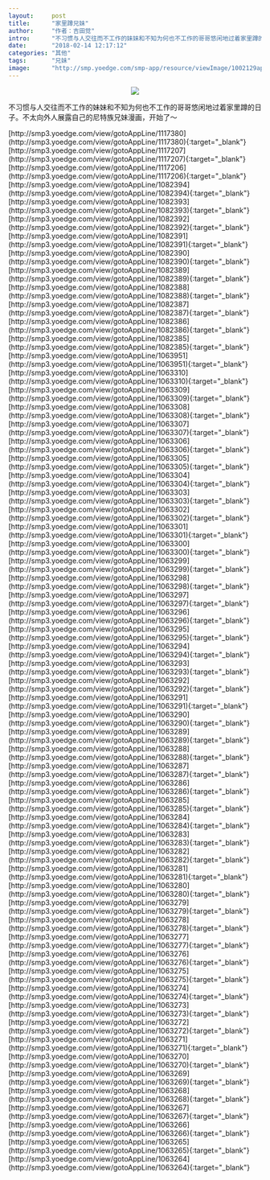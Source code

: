```yaml
---
layout:     post
title:      "家里蹲兄妹"
author:     "作者：吉田觉"
intro:      "不习惯与人交往而不工作的妹妹和不知为何也不工作的哥哥悠闲地过着家里蹲的日子。不太向外人展露自己的尼特族兄妹漫画，开始了～"
date:       "2018-02-14 12:17:12"
categories: "其他"
tags:       "兄妹"
image:      "http://smp.yoedge.com/smp-app/resource/viewImage/1002129appline.png"
---
```

<div style="text-align: center">
<p><img src="http://smp.yoedge.com/smp-app/resource/viewImage/1002129appline.png"/></p>
</div>
<p class="post-meta">
<span>不习惯与人交往而不工作的妹妹和不知为何也不工作的哥哥悠闲地过着家里蹲的日子。不太向外人展露自己的尼特族兄妹漫画，开始了～</span>
</p>
[http://smp3.yoedge.com/view/gotoAppLine/1117380](http://smp3.yoedge.com/view/gotoAppLine/1117380){:target="_blank"}
[http://smp3.yoedge.com/view/gotoAppLine/1117207](http://smp3.yoedge.com/view/gotoAppLine/1117207){:target="_blank"}
[http://smp3.yoedge.com/view/gotoAppLine/1117206](http://smp3.yoedge.com/view/gotoAppLine/1117206){:target="_blank"}
[http://smp3.yoedge.com/view/gotoAppLine/1082394](http://smp3.yoedge.com/view/gotoAppLine/1082394){:target="_blank"}
[http://smp3.yoedge.com/view/gotoAppLine/1082393](http://smp3.yoedge.com/view/gotoAppLine/1082393){:target="_blank"}
[http://smp3.yoedge.com/view/gotoAppLine/1082392](http://smp3.yoedge.com/view/gotoAppLine/1082392){:target="_blank"}
[http://smp3.yoedge.com/view/gotoAppLine/1082391](http://smp3.yoedge.com/view/gotoAppLine/1082391){:target="_blank"}
[http://smp3.yoedge.com/view/gotoAppLine/1082390](http://smp3.yoedge.com/view/gotoAppLine/1082390){:target="_blank"}
[http://smp3.yoedge.com/view/gotoAppLine/1082389](http://smp3.yoedge.com/view/gotoAppLine/1082389){:target="_blank"}
[http://smp3.yoedge.com/view/gotoAppLine/1082388](http://smp3.yoedge.com/view/gotoAppLine/1082388){:target="_blank"}
[http://smp3.yoedge.com/view/gotoAppLine/1082387](http://smp3.yoedge.com/view/gotoAppLine/1082387){:target="_blank"}
[http://smp3.yoedge.com/view/gotoAppLine/1082386](http://smp3.yoedge.com/view/gotoAppLine/1082386){:target="_blank"}
[http://smp3.yoedge.com/view/gotoAppLine/1082385](http://smp3.yoedge.com/view/gotoAppLine/1082385){:target="_blank"}
[http://smp3.yoedge.com/view/gotoAppLine/1063951](http://smp3.yoedge.com/view/gotoAppLine/1063951){:target="_blank"}
[http://smp3.yoedge.com/view/gotoAppLine/1063310](http://smp3.yoedge.com/view/gotoAppLine/1063310){:target="_blank"}
[http://smp3.yoedge.com/view/gotoAppLine/1063309](http://smp3.yoedge.com/view/gotoAppLine/1063309){:target="_blank"}
[http://smp3.yoedge.com/view/gotoAppLine/1063308](http://smp3.yoedge.com/view/gotoAppLine/1063308){:target="_blank"}
[http://smp3.yoedge.com/view/gotoAppLine/1063307](http://smp3.yoedge.com/view/gotoAppLine/1063307){:target="_blank"}
[http://smp3.yoedge.com/view/gotoAppLine/1063306](http://smp3.yoedge.com/view/gotoAppLine/1063306){:target="_blank"}
[http://smp3.yoedge.com/view/gotoAppLine/1063305](http://smp3.yoedge.com/view/gotoAppLine/1063305){:target="_blank"}
[http://smp3.yoedge.com/view/gotoAppLine/1063304](http://smp3.yoedge.com/view/gotoAppLine/1063304){:target="_blank"}
[http://smp3.yoedge.com/view/gotoAppLine/1063303](http://smp3.yoedge.com/view/gotoAppLine/1063303){:target="_blank"}
[http://smp3.yoedge.com/view/gotoAppLine/1063302](http://smp3.yoedge.com/view/gotoAppLine/1063302){:target="_blank"}
[http://smp3.yoedge.com/view/gotoAppLine/1063301](http://smp3.yoedge.com/view/gotoAppLine/1063301){:target="_blank"}
[http://smp3.yoedge.com/view/gotoAppLine/1063300](http://smp3.yoedge.com/view/gotoAppLine/1063300){:target="_blank"}
[http://smp3.yoedge.com/view/gotoAppLine/1063299](http://smp3.yoedge.com/view/gotoAppLine/1063299){:target="_blank"}
[http://smp3.yoedge.com/view/gotoAppLine/1063298](http://smp3.yoedge.com/view/gotoAppLine/1063298){:target="_blank"}
[http://smp3.yoedge.com/view/gotoAppLine/1063297](http://smp3.yoedge.com/view/gotoAppLine/1063297){:target="_blank"}
[http://smp3.yoedge.com/view/gotoAppLine/1063296](http://smp3.yoedge.com/view/gotoAppLine/1063296){:target="_blank"}
[http://smp3.yoedge.com/view/gotoAppLine/1063295](http://smp3.yoedge.com/view/gotoAppLine/1063295){:target="_blank"}
[http://smp3.yoedge.com/view/gotoAppLine/1063294](http://smp3.yoedge.com/view/gotoAppLine/1063294){:target="_blank"}
[http://smp3.yoedge.com/view/gotoAppLine/1063293](http://smp3.yoedge.com/view/gotoAppLine/1063293){:target="_blank"}
[http://smp3.yoedge.com/view/gotoAppLine/1063292](http://smp3.yoedge.com/view/gotoAppLine/1063292){:target="_blank"}
[http://smp3.yoedge.com/view/gotoAppLine/1063291](http://smp3.yoedge.com/view/gotoAppLine/1063291){:target="_blank"}
[http://smp3.yoedge.com/view/gotoAppLine/1063290](http://smp3.yoedge.com/view/gotoAppLine/1063290){:target="_blank"}
[http://smp3.yoedge.com/view/gotoAppLine/1063289](http://smp3.yoedge.com/view/gotoAppLine/1063289){:target="_blank"}
[http://smp3.yoedge.com/view/gotoAppLine/1063288](http://smp3.yoedge.com/view/gotoAppLine/1063288){:target="_blank"}
[http://smp3.yoedge.com/view/gotoAppLine/1063287](http://smp3.yoedge.com/view/gotoAppLine/1063287){:target="_blank"}
[http://smp3.yoedge.com/view/gotoAppLine/1063286](http://smp3.yoedge.com/view/gotoAppLine/1063286){:target="_blank"}
[http://smp3.yoedge.com/view/gotoAppLine/1063285](http://smp3.yoedge.com/view/gotoAppLine/1063285){:target="_blank"}
[http://smp3.yoedge.com/view/gotoAppLine/1063284](http://smp3.yoedge.com/view/gotoAppLine/1063284){:target="_blank"}
[http://smp3.yoedge.com/view/gotoAppLine/1063283](http://smp3.yoedge.com/view/gotoAppLine/1063283){:target="_blank"}
[http://smp3.yoedge.com/view/gotoAppLine/1063282](http://smp3.yoedge.com/view/gotoAppLine/1063282){:target="_blank"}
[http://smp3.yoedge.com/view/gotoAppLine/1063281](http://smp3.yoedge.com/view/gotoAppLine/1063281){:target="_blank"}
[http://smp3.yoedge.com/view/gotoAppLine/1063280](http://smp3.yoedge.com/view/gotoAppLine/1063280){:target="_blank"}
[http://smp3.yoedge.com/view/gotoAppLine/1063279](http://smp3.yoedge.com/view/gotoAppLine/1063279){:target="_blank"}
[http://smp3.yoedge.com/view/gotoAppLine/1063278](http://smp3.yoedge.com/view/gotoAppLine/1063278){:target="_blank"}
[http://smp3.yoedge.com/view/gotoAppLine/1063277](http://smp3.yoedge.com/view/gotoAppLine/1063277){:target="_blank"}
[http://smp3.yoedge.com/view/gotoAppLine/1063276](http://smp3.yoedge.com/view/gotoAppLine/1063276){:target="_blank"}
[http://smp3.yoedge.com/view/gotoAppLine/1063275](http://smp3.yoedge.com/view/gotoAppLine/1063275){:target="_blank"}
[http://smp3.yoedge.com/view/gotoAppLine/1063274](http://smp3.yoedge.com/view/gotoAppLine/1063274){:target="_blank"}
[http://smp3.yoedge.com/view/gotoAppLine/1063273](http://smp3.yoedge.com/view/gotoAppLine/1063273){:target="_blank"}
[http://smp3.yoedge.com/view/gotoAppLine/1063272](http://smp3.yoedge.com/view/gotoAppLine/1063272){:target="_blank"}
[http://smp3.yoedge.com/view/gotoAppLine/1063271](http://smp3.yoedge.com/view/gotoAppLine/1063271){:target="_blank"}
[http://smp3.yoedge.com/view/gotoAppLine/1063270](http://smp3.yoedge.com/view/gotoAppLine/1063270){:target="_blank"}
[http://smp3.yoedge.com/view/gotoAppLine/1063269](http://smp3.yoedge.com/view/gotoAppLine/1063269){:target="_blank"}
[http://smp3.yoedge.com/view/gotoAppLine/1063268](http://smp3.yoedge.com/view/gotoAppLine/1063268){:target="_blank"}
[http://smp3.yoedge.com/view/gotoAppLine/1063267](http://smp3.yoedge.com/view/gotoAppLine/1063267){:target="_blank"}
[http://smp3.yoedge.com/view/gotoAppLine/1063266](http://smp3.yoedge.com/view/gotoAppLine/1063266){:target="_blank"}
[http://smp3.yoedge.com/view/gotoAppLine/1063265](http://smp3.yoedge.com/view/gotoAppLine/1063265){:target="_blank"}
[http://smp3.yoedge.com/view/gotoAppLine/1063264](http://smp3.yoedge.com/view/gotoAppLine/1063264){:target="_blank"}


